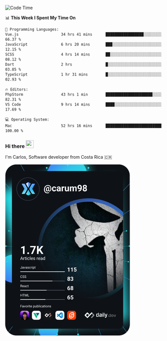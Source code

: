 
<!--START_SECTION:waka-->
![Code Time](http://img.shields.io/badge/Code%20Time-9%2C878%20hrs%2055%20mins-blue)

📊 **This Week I Spent My Time On** 

```text
💬 Programming Languages: 
Vue.js                   34 hrs 41 mins      █████████████████░░░░░░░░   66.37 % 
JavaScript               6 hrs 20 mins       ███░░░░░░░░░░░░░░░░░░░░░░   12.15 % 
SCSS                     4 hrs 14 mins       ██░░░░░░░░░░░░░░░░░░░░░░░   08.12 % 
Dart                     2 hrs               █░░░░░░░░░░░░░░░░░░░░░░░░   03.85 % 
TypeScript               1 hr 31 mins        █░░░░░░░░░░░░░░░░░░░░░░░░   02.93 % 

🔥 Editors: 
PhpStorm                 43 hrs 1 min        █████████████████████░░░░   82.31 % 
VS Code                  9 hrs 14 mins       ████░░░░░░░░░░░░░░░░░░░░░   17.69 % 

💻 Operating System: 
Mac                      52 hrs 16 mins      █████████████████████████   100.00 % 
```


<!--END_SECTION:waka-->

### Hi there <img src="https://media.giphy.com/media/hvRJCLFzcasrR4ia7z/giphy.gif" width="25px" height="25px">

I'm Carlos, Software developer from Costa Rica 🇨🇷

<a href="https://app.daily.dev/carum98"><img src="https://github.com/carum98/carum98/blob/main/devcard.svg" width="400" alt="Carlos Umaña Acevedo's Dev Card"/></a>
